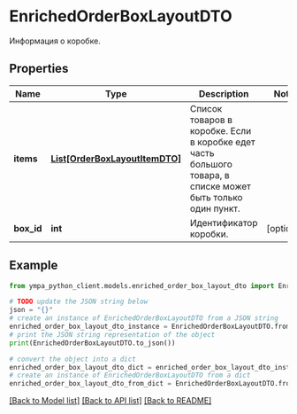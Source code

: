 # EnrichedOrderBoxLayoutDTO

Информация о коробке.

## Properties

Name | Type | Description | Notes
------------ | ------------- | ------------- | -------------
**items** | [**List[OrderBoxLayoutItemDTO]**](OrderBoxLayoutItemDTO.md) | Список товаров в коробке.  Если в коробке едет часть большого товара, в списке может быть только один пункт.  | 
**box_id** | **int** | Идентификатор коробки. | [optional] 

## Example

```python
from ympa_python_client.models.enriched_order_box_layout_dto import EnrichedOrderBoxLayoutDTO

# TODO update the JSON string below
json = "{}"
# create an instance of EnrichedOrderBoxLayoutDTO from a JSON string
enriched_order_box_layout_dto_instance = EnrichedOrderBoxLayoutDTO.from_json(json)
# print the JSON string representation of the object
print(EnrichedOrderBoxLayoutDTO.to_json())

# convert the object into a dict
enriched_order_box_layout_dto_dict = enriched_order_box_layout_dto_instance.to_dict()
# create an instance of EnrichedOrderBoxLayoutDTO from a dict
enriched_order_box_layout_dto_from_dict = EnrichedOrderBoxLayoutDTO.from_dict(enriched_order_box_layout_dto_dict)
```
[[Back to Model list]](../README.md#documentation-for-models) [[Back to API list]](../README.md#documentation-for-api-endpoints) [[Back to README]](../README.md)


